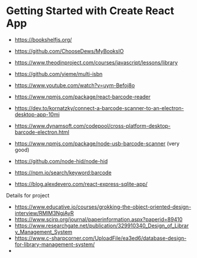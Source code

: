 # Getting Started with Create React App

- https://bookshelfjs.org/
- https://github.com/ChooseDews/MyBooksIO
- https://www.theodinproject.com/courses/javascript/lessons/library
- https://github.com/yieme/multi-isbn
- https://www.youtube.com/watch?v=uym-Befoj8o
- https://www.npmjs.com/package/react-barcode-reader
- https://dev.to/kornatzky/connect-a-barcode-scanner-to-an-electron-desktop-app-10mi

- https://www.dynamsoft.com/codepool/cross-platform-desktop-barcode-electron.html

- https://www.npmjs.com/package/node-usb-barcode-scanner (very good)

- https://github.com/node-hid/node-hid

- https://npm.io/search/keyword:barcode

- https://blog.alexdevero.com/react-express-sqlite-app/


Details for project

- https://www.educative.io/courses/grokking-the-object-oriented-design-interview/RMlM3NgjAyR
- https://www.scirp.org/journal/paperinformation.aspx?paperid=89410
- https://www.researchgate.net/publication/329910340_Design_of_Library_Management_System
- https://www.c-sharpcorner.com/UploadFile/ea3ed6/database-design-for-library-management-system/
- 
